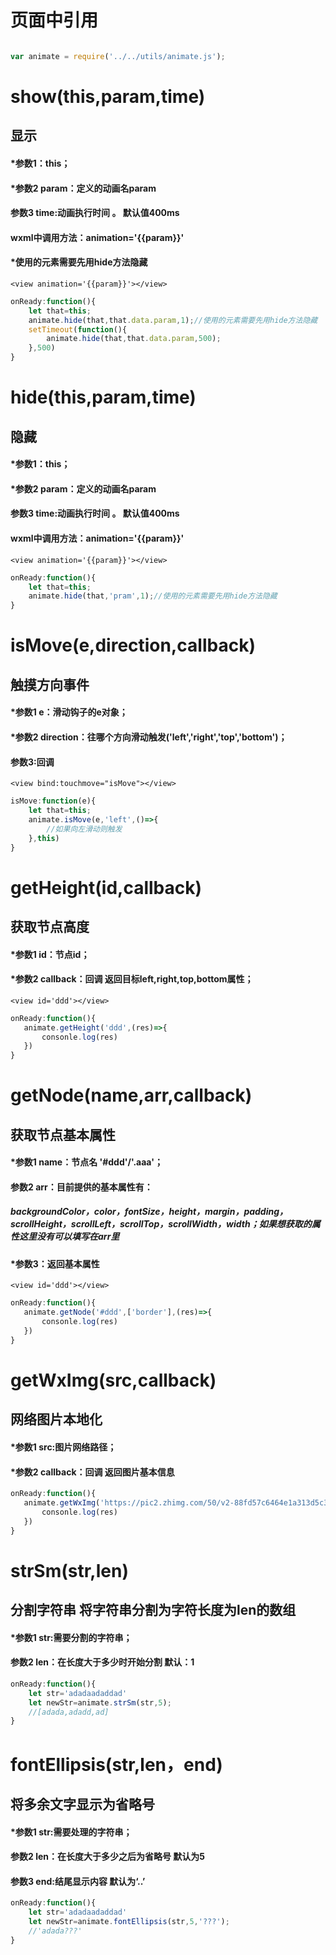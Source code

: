 # 页面中引用
 ```javascript

var animate = require('../../utils/animate.js');

```
# show(this,param,time)
## 显示 
#### *参数1：this；
#### *参数2 param：定义的动画名param 
#### 参数3 time:动画执行时间 。 默认值400ms
#### wxml中调用方法：animation='{{param}}' 
#### *使用的元素需要先用hide方法隐藏 
```
<view animation='{{param}}'></view>
``` 
```javascript
onReady:function(){
    let that=this;
    animate.hide(that,that.data.param,1);//使用的元素需要先用hide方法隐藏  
    setTimeout(function(){
        animate.hide(that,that.data.param,500);
    },500)
}
```
# hide(this,param,time)
## 隐藏 
#### *参数1：this；
#### *参数2 param：定义的动画名param 
#### 参数3 time:动画执行时间 。 默认值400ms
#### wxml中调用方法：animation='{{param}}'  
```
<view animation='{{param}}'></view>
``` 
```javascript
onReady:function(){
    let that=this;
    animate.hide(that,'pram',1);//使用的元素需要先用hide方法隐藏  
}
```
# isMove(e,direction,callback)
## 触摸方向事件 
#### *参数1 e：滑动钩子的e对象；
#### *参数2 direction：往哪个方向滑动触发('left','right','top','bottom')；
#### 参数3:回调 
```
<view bind:touchmove="isMove"></view>
``` 
```javascript
isMove:function(e){
    let that=this;
    animate.isMove(e,'left',()=>{
        //如果向左滑动则触发
    },this)
}
```
# getHeight(id,callback)
## 获取节点高度 
#### *参数1 id：节点id；
#### *参数2 callback：回调 返回目标left,right,top,bottom属性；
```
<view id='ddd'></view>
``` 
```javascript
onReady:function(){
   animate.getHeight('ddd',(res)=>{
       consonle.log(res)
   })
}
```
# getNode(name,arr,callback)
## 获取节点基本属性 
#### *参数1 name：节点名 '#ddd'/'.aaa'；
#### 参数2 arr：目前提供的基本属性有：
##### backgroundColor，color，fontSize，height，margin，padding，scrollHeight，scrollLeft，scrollTop，scrollWidth，width；如果想获取的属性这里没有可以填写在arr里
#### *参数3：返回基本属性
```
<view id='ddd'></view>
``` 
```javascript
onReady:function(){
   animate.getNode('#ddd',['border'],(res)=>{
       consonle.log(res)
   })
}
```
# getWxImg(src,callback)
## 网络图片本地化 
#### *参数1 src:图片网络路径；
#### *参数2 callback：回调 返回图片基本信息

```javascript
onReady:function(){
   animate.getWxImg('https://pic2.zhimg.com/50/v2-88fd57c6464e1a313d5c3337aba07458_hd.jpg',(res)=>{
       consonle.log(res)
   })
}
```
# strSm(str,len)
## 分割字符串 将字符串分割为字符长度为len的数组 
#### *参数1 str:需要分割的字符串；
#### 参数2 len：在长度大于多少时开始分割 默认：1

```javascript
onReady:function(){
    let str='adadaadaddad'
    let newStr=animate.strSm(str,5);
    //[adada,adadd,ad]
}
```
# fontEllipsis(str,len，end)
## 将多余文字显示为省略号
#### *参数1 str:需要处理的字符串；
#### 参数2 len：在长度大于多少之后为省略号 默认为5
#### 参数3 end:结尾显示内容 默认为‘..’

```javascript
onReady:function(){
    let str='adadaadaddad'
    let newStr=animate.fontEllipsis(str,5,'???');
    //'adada???'
}
```
